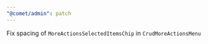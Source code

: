 ```yaml
---
"@comet/admin": patch
---
```


Fix spacing of `MoreActionsSelectedItemsChip` in `CrudMoreActionsMenu`
